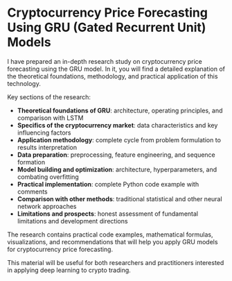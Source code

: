 # Cryptocurrency Price Forecasting Using GRU (Gated Recurrent Unit) Models

I have prepared an in-depth research study on cryptocurrency price forecasting using the GRU model. In it, you will find a detailed explanation of the theoretical foundations, methodology, and practical application of this technology.

Key sections of the research:

* **Theoretical foundations of GRU**: architecture, operating principles, and comparison with LSTM
* **Specifics of the cryptocurrency market**: data characteristics and key influencing factors
* **Application methodology**: complete cycle from problem formulation to results interpretation
* **Data preparation**: preprocessing, feature engineering, and sequence formation
* **Model building and optimization**: architecture, hyperparameters, and combating overfitting
* **Practical implementation**: complete Python code example with comments
* **Comparison with other methods**: traditional statistical and other neural network approaches
* **Limitations and prospects**: honest assessment of fundamental limitations and development directions

The research contains practical code examples, mathematical formulas, visualizations, and recommendations that will help you apply GRU models for cryptocurrency price forecasting.

This material will be useful for both researchers and practitioners interested in applying deep learning to crypto trading.
